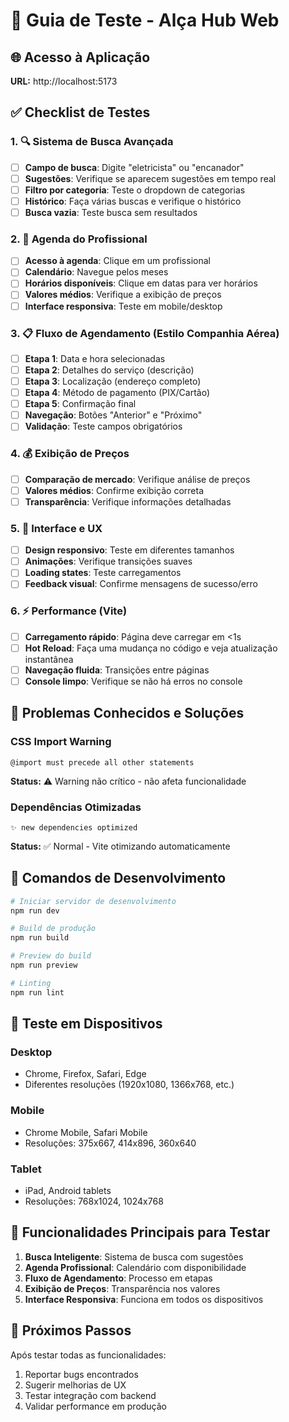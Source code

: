 # 🧪 Guia de Teste - Alça Hub Web

## 🌐 Acesso à Aplicação
**URL:** http://localhost:5173

## ✅ Checklist de Testes

### **1. 🔍 Sistema de Busca Avançada**
- [ ] **Campo de busca**: Digite "eletricista" ou "encanador"
- [ ] **Sugestões**: Verifique se aparecem sugestões em tempo real
- [ ] **Filtro por categoria**: Teste o dropdown de categorias
- [ ] **Histórico**: Faça várias buscas e verifique o histórico
- [ ] **Busca vazia**: Teste busca sem resultados

### **2. 📅 Agenda do Profissional**
- [ ] **Acesso à agenda**: Clique em um profissional
- [ ] **Calendário**: Navegue pelos meses
- [ ] **Horários disponíveis**: Clique em datas para ver horários
- [ ] **Valores médios**: Verifique a exibição de preços
- [ ] **Interface responsiva**: Teste em mobile/desktop

### **3. 📋 Fluxo de Agendamento (Estilo Companhia Aérea)**
- [ ] **Etapa 1**: Data e hora selecionadas
- [ ] **Etapa 2**: Detalhes do serviço (descrição)
- [ ] **Etapa 3**: Localização (endereço completo)
- [ ] **Etapa 4**: Método de pagamento (PIX/Cartão)
- [ ] **Etapa 5**: Confirmação final
- [ ] **Navegação**: Botões "Anterior" e "Próximo"
- [ ] **Validação**: Teste campos obrigatórios

### **4. 💰 Exibição de Preços**
- [ ] **Comparação de mercado**: Verifique análise de preços
- [ ] **Valores médios**: Confirme exibição correta
- [ ] **Transparência**: Verifique informações detalhadas

### **5. 🎨 Interface e UX**
- [ ] **Design responsivo**: Teste em diferentes tamanhos
- [ ] **Animações**: Verifique transições suaves
- [ ] **Loading states**: Teste carregamentos
- [ ] **Feedback visual**: Confirme mensagens de sucesso/erro

### **6. ⚡ Performance (Vite)**
- [ ] **Carregamento rápido**: Página deve carregar em <1s
- [ ] **Hot Reload**: Faça uma mudança no código e veja atualização instantânea
- [ ] **Navegação fluida**: Transições entre páginas
- [ ] **Console limpo**: Verifique se não há erros no console

## 🐛 Problemas Conhecidos e Soluções

### **CSS Import Warning**
```
@import must precede all other statements
```
**Status:** ⚠️ Warning não crítico - não afeta funcionalidade

### **Dependências Otimizadas**
```
✨ new dependencies optimized
```
**Status:** ✅ Normal - Vite otimizando automaticamente

## 🔧 Comandos de Desenvolvimento

```bash
# Iniciar servidor de desenvolvimento
npm run dev

# Build de produção
npm run build

# Preview do build
npm run preview

# Linting
npm run lint
```

## 📱 Teste em Dispositivos

### **Desktop**
- Chrome, Firefox, Safari, Edge
- Diferentes resoluções (1920x1080, 1366x768, etc.)

### **Mobile**
- Chrome Mobile, Safari Mobile
- Resoluções: 375x667, 414x896, 360x640

### **Tablet**
- iPad, Android tablets
- Resoluções: 768x1024, 1024x768

## 🎯 Funcionalidades Principais para Testar

1. **Busca Inteligente**: Sistema de busca com sugestões
2. **Agenda Profissional**: Calendário com disponibilidade
3. **Fluxo de Agendamento**: Processo em etapas
4. **Exibição de Preços**: Transparência nos valores
5. **Interface Responsiva**: Funciona em todos os dispositivos

## 🚀 Próximos Passos

Após testar todas as funcionalidades:
1. Reportar bugs encontrados
2. Sugerir melhorias de UX
3. Testar integração com backend
4. Validar performance em produção
